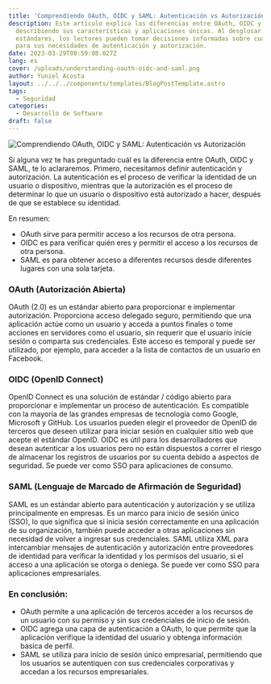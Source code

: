 ```yaml
---
title: 'Comprendiendo OAuth, OIDC y SAML: Autenticación vs Autorización'
description: Este artículo explica las diferencias entre OAuth, OIDC y SAML,
  describiendo sus características y aplicaciones únicas. Al desglosar estos
  estándares, los lectores pueden tomar decisiones informadas sobre cuál usar
  para sus necesidades de autenticación y autorización.
date: 2023-03-29T08:59:08.027Z
lang: es
cover: /uploads/understanding-oauth-oidc-and-saml.png
author: Yuniel Acosta
layout: ../../../components/templates/BlogPostTemplate.astro
tags:
  - Seguridad
categories:
  - Desarrollo de Software
draft: false
---
```


![Comprendiendo OAuth, OIDC y SAML: Autenticación vs Autorización](/uploads/understanding-oauth-oidc-and-saml.png 'Comprendiendo OAuth, OIDC y SAML: Autenticación vs Autorización')

Si alguna vez te has preguntado cuál es la diferencia entre OAuth, OIDC y SAML, te lo aclararemos. Primero, necesitamos definir autenticación y autorización. La autenticación es el proceso de verificar la identidad de un usuario o dispositivo, mientras que la autorización es el proceso de determinar lo que un usuario o dispositivo está autorizado a hacer, después de que se establece su identidad.

En resumen:

- OAuth sirve para permitir acceso a los recursos de otra persona.
- OIDC es para verificar quién eres y permitir el acceso a los recursos de otra persona.
- SAML es para obtener acceso a diferentes recursos desde diferentes lugares con una sola tarjeta.

### OAuth (Autorización Abierta)

OAuth (2.0) es un estándar abierto para proporcionar e implementar autorización. Proporciona acceso delegado seguro, permitiendo que una aplicación actúe como un usuario y acceda a puntos finales o tome acciones en servidores como el usuario, sin requerir que el usuario inicie sesión o comparta sus credenciales. Este acceso es temporal y puede ser utilizado, por ejemplo, para acceder a la lista de contactos de un usuario en Facebook.

### OIDC (OpenID Connect)

OpenID Connect es una solución de estándar / código abierto para proporcionar e implementar un proceso de autenticación. Es compatible con la mayoría de las grandes empresas de tecnología como Google, Microsoft y GitHub. Los usuarios pueden elegir el proveedor de OpenID de terceros que deseen utilizar para iniciar sesión en cualquier sitio web que acepte el estándar OpenID. OIDC es útil para los desarrolladores que desean autenticar a los usuarios pero no están dispuestos a correr el riesgo de almacenar los registros de usuarios por su cuenta debido a aspectos de seguridad. Se puede ver como SSO para aplicaciones de consumo.

### SAML (Lenguaje de Marcado de Afirmación de Seguridad)

SAML es un estándar abierto para autenticación y autorización y se utiliza principalmente en empresas. Es un marco para inicio de sesión único (SSO), lo que significa que si inicia sesión correctamente en una aplicación de su organización, también puede acceder a otras aplicaciones sin necesidad de volver a ingresar sus credenciales. SAML utiliza XML para intercambiar mensajes de autenticación y autorización entre proveedores de identidad para verificar la identidad y los permisos del usuario, si el acceso a una aplicación se otorga o deniega. Se puede ver como SSO para aplicaciones empresariales.

### En conclusión:

- OAuth permite a una aplicación de terceros acceder a los recursos de un usuario con su permiso y sin sus credenciales de inicio de sesión.
- OIDC agrega una capa de autenticación a OAuth, lo que permite que la aplicación verifique la identidad del usuario y obtenga información básica de perfil.
- SAML se utiliza para inicio de sesión único empresarial, permitiendo que los usuarios se autentiquen con sus credenciales corporativas y accedan a los recursos empresariales.
